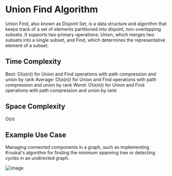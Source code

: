 # Union Find Algorithm

Union Find, also known as Disjoint Set, is a data structure and algorithm that keeps track of a set of elements partitioned into disjoint, non-overlapping subsets. It supports two primary operations: Union, which merges two subsets into a single subset, and Find, which determines the representative element of a subset.

## Time Complexity

Best: O(α(n)) for Union and Find operations with path compression and union by rank
Average: O(α(n)) for Union and Find operations with path compression and union by rank
Worst: O(α(n)) for Union and Find operations with path compression and union by rank

## Space Complexity

O(n)

## Example Use Case

Managing connected components in a graph, such as implementing Kruskal's algorithm for finding the minimum spanning tree or detecting cycles in an undirected graph.

![image](https://github.com/OsauravO/Algorithms/assets/123803605/28479e35-5224-463d-b2f5-636939c14a50)
